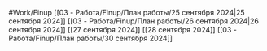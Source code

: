 #Work/Finup
[[03 - Работа/Finup/План работы/25 сентября 2024|25 сентября 2024]]
[[03 - Работа/Finup/План работы/26 сентября 2024|26 сентября 2024]]
[[27 сентября 2024]]
[[28 сентября 2024]]
[[03 - Работа/Finup/План работы/30 сентября 2024]]